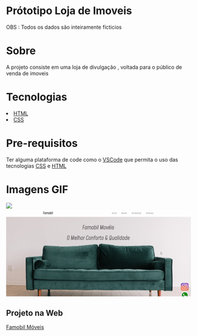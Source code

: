 <h1>Prótotipo Loja de Imoveis</h1>
<p>OBS : Todos os dados são inteiramente fícticios<p>

<h1>Sobre</h1>
<p>A projeto consiste em uma loja de divulgação , voltada para o público de venda de imoveis</p>

<h1>Tecnologias</h1>

<li>
    <a href ="https://developer.mozilla.org/pt-BR/docs/Web/HTML">HTML</a>
</li>

<li>
    <a href ="https://developer.mozilla.org/pt-BR/docs/Web/CSS">CSS</a>
</li>

<h1>Pre-requisitos</h1>
<p>Ter alguma plataforma de code como o <a href="https://code.visualstudio.com/">VSCode</a> que permita o uso das tecnologias <a href ="https://developer.mozilla.org/pt-BR/docs/Web/CSS">CSS</a> e <a href ="https://developer.mozilla.org/pt-BR/docs/Web/HTML">HTML</a></p>

<h1>Imagens GIF</h1>

<img src="./famobil-img.gif" >
<img src="./famobil-img-2.gif">

<h2>Projeto na Web</h2>
<a href="https://relaxed-banach-55a1e3.netlify.app">Famobil Móveis</a>

